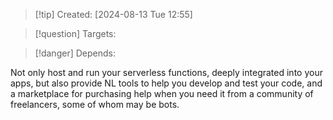 
>[!tip] Created: [2024-08-13 Tue 12:55]

>[!question] Targets: 

>[!danger] Depends: 

Not only host and run your serverless functions, deeply integrated into your apps, but also provide NL tools to help you develop and test your code, and a marketplace for purchasing help when you need it from a community of freelancers, some of whom may be bots.